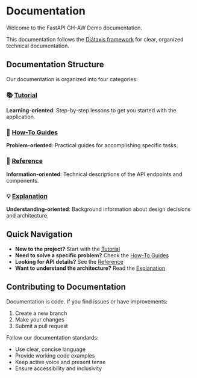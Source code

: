 # Documentation

Welcome to the FastAPI GH-AW Demo documentation.

This documentation follows the [Diátaxis framework](https://diataxis.fr/) for clear, organized technical documentation.

## Documentation Structure

Our documentation is organized into four categories:

### 📚 [Tutorial](tutorial.md)
**Learning-oriented**: Step-by-step lessons to get you started with the application.

### 🔧 [How-To Guides](how-to.md)
**Problem-oriented**: Practical guides for accomplishing specific tasks.

### 📖 [Reference](reference.md)
**Information-oriented**: Technical descriptions of the API endpoints and components.

### 💡 [Explanation](explanation.md)
**Understanding-oriented**: Background information about design decisions and architecture.

## Quick Navigation

- **New to the project?** Start with the [Tutorial](tutorial.md)
- **Need to solve a specific problem?** Check the [How-To Guides](how-to.md)
- **Looking for API details?** See the [Reference](reference.md)
- **Want to understand the architecture?** Read the [Explanation](explanation.md)

## Contributing to Documentation

Documentation is code. If you find issues or have improvements:

1. Create a new branch
2. Make your changes
3. Submit a pull request

Follow our documentation standards:
- Use clear, concise language
- Provide working code examples
- Keep active voice and present tense
- Ensure accessibility and inclusivity
